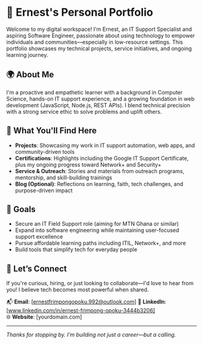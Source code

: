 # 🎯 Ernest's Personal Portfolio

Welcome to my digital workspace! I'm Ernest, an IT Support Specialist and aspiring Software Engineer, passionate about using technology to empower individuals and communities—especially in low-resource settings. This portfolio showcases my technical projects, service initiatives, and ongoing learning journey.

## 🌍 About Me

I'm a proactive and empathetic learner with a background in Computer Science, hands-on IT support experience, and a growing foundation in web development (JavaScript, Node.js, REST APIs). I blend technical precision with a strong service ethic to solve problems and uplift others.

## 🔧 What You'll Find Here

- **Projects**: Showcasing my work in IT support automation, web apps, and community-driven tools
- **Certifications**: Highlights including the Google IT Support Certificate, plus my ongoing progress toward Network+ and Security+
- **Service & Outreach**: Stories and materials from outreach programs, mentorship, and skill-building trainings
- **Blog (Optional)**: Reflections on learning, faith, tech challenges, and purpose-driven impact

## 🚀 Goals

- Secure an IT Field Support role (aiming for MTN Ghana or similar)
- Expand into software engineering while maintaining user-focused support excellence
- Pursue affordable learning paths including ITIL, Network+, and more
- Build tools that simplify tech for everyday people

## 🤝 Let’s Connect

If you're curious, hiring, or just looking to collaborate—I'd love to hear from you! I believe tech becomes most powerful when shared.

📬 **Email**: [ernestfrimpongopoku.992@outlook.com]
🔗 **LinkedIn**: [www.linkedin.com/in/ernest-frimpong-opoku-3444b3206]   
🌐 **Website**: [yourdomain.com]

---

_Thanks for stopping by. I’m building not just a career—but a calling._